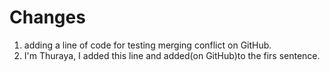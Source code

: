 # Changes

1. adding a line of code for testing merging conflict on GitHub.
2. I'm Thuraya, I added this line and added(on GitHub)to the firs sentence.
